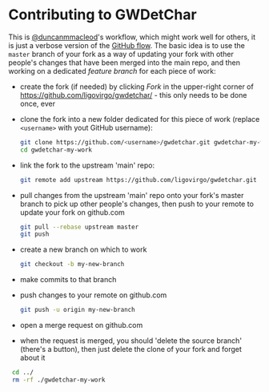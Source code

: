 # Contributing to GWDetChar

This is [@duncanmmacleod](//github.com/duncanmmacleod/)'s workflow, which might work well for others, it is just a verbose version of the [GitHub flow](https://guides.github.com/introduction/flow/).
The basic idea is to use the `master` branch of your fork as a way of updating your fork with other people's changes that have been merged into the main repo, and then  working on a dedicated _feature branch_ for each piece of work:

- create the fork (if needed) by clicking _Fork_ in the upper-right corner of https://github.com/ligovirgo/gwdetchar/ - this only needs to be done once, ever
- clone the fork into a new folder dedicated for this piece of work (replace `<username>` with yout GitHub username):

  ```bash
  git clone https://github.com/<username>/gwdetchar.git gwdetchar-my-work  # change gwdetchar-my-work as appropriate
  cd gwdetchar-my-work
  ```
  
- link the fork to the upstream 'main' repo:

  ```bash
  git remote add upstream https://github.com/ligovirgo/gwdetchar.git
  ```
  
- pull changes from the upstream 'main' repo onto your fork's master branch to pick up other people's changes, then push to your remote to update your fork on github.com

  ```bash
  git pull --rebase upstream master
  git push
  ```

- create a new branch on which to work

  ```bash
  git checkout -b my-new-branch
  ```
  
- make commits to that branch
- push changes to your remote on github.com

  ```bash
  git push -u origin my-new-branch
  ```

- open a merge request on github.com
- when the request is merged, you should 'delete the source branch' (there's a button), then just delete the clone of your fork and forget about it

 ```bash
  cd ../
  rm -rf ./gwdetchar-my-work
  ```

